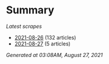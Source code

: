 # Summary
*Latest scrapes*
* [2021-08-26](https://github.com/nuuuwan/news_lk/blob/data/news_lk.2021-08-26.json) (132 articles)
* [2021-08-27](https://github.com/nuuuwan/news_lk/blob/data/news_lk.2021-08-27.json) (5 articles)

*Generated at 03:08AM, August 27, 2021*